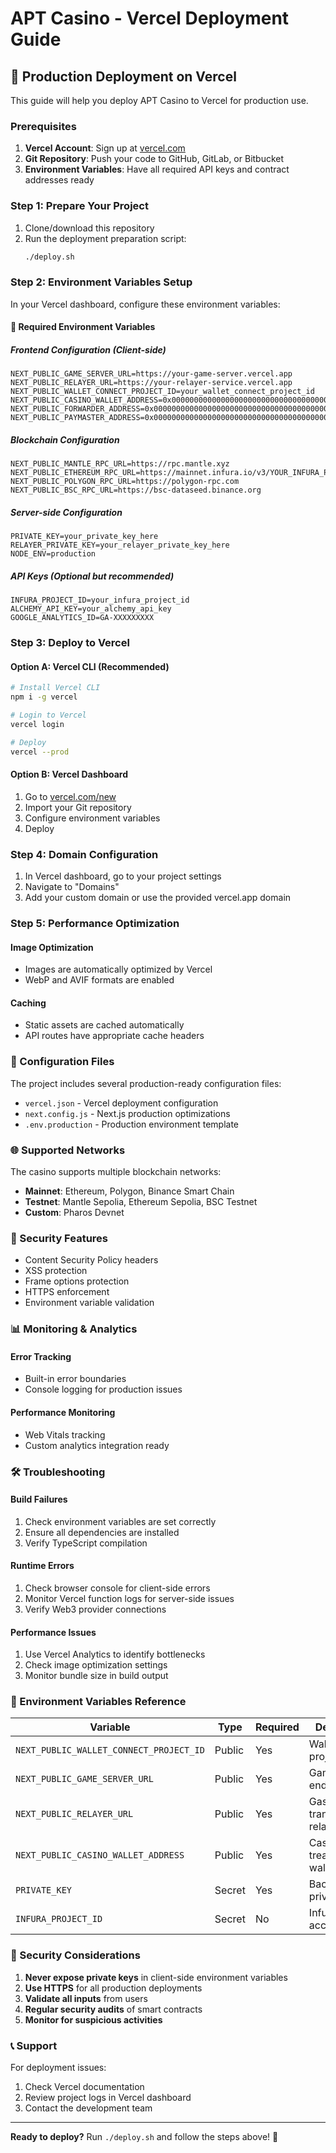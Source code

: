 # APT Casino - Vercel Deployment Guide

## 🚀 Production Deployment on Vercel

This guide will help you deploy APT Casino to Vercel for production use.

### Prerequisites

1. **Vercel Account**: Sign up at [vercel.com](https://vercel.com)
2. **Git Repository**: Push your code to GitHub, GitLab, or Bitbucket
3. **Environment Variables**: Have all required API keys and contract addresses ready

### Step 1: Prepare Your Project

1. Clone/download this repository
2. Run the deployment preparation script:
   ```bash
   ./deploy.sh
   ```

### Step 2: Environment Variables Setup

In your Vercel dashboard, configure these environment variables:

#### 🔑 Required Environment Variables

##### Frontend Configuration (Client-side)
```
NEXT_PUBLIC_GAME_SERVER_URL=https://your-game-server.vercel.app
NEXT_PUBLIC_RELAYER_URL=https://your-relayer-service.vercel.app
NEXT_PUBLIC_WALLET_CONNECT_PROJECT_ID=your_wallet_connect_project_id
NEXT_PUBLIC_CASINO_WALLET_ADDRESS=0x0000000000000000000000000000000000000000
NEXT_PUBLIC_FORWARDER_ADDRESS=0x0000000000000000000000000000000000000000
NEXT_PUBLIC_PAYMASTER_ADDRESS=0x0000000000000000000000000000000000000000
```

##### Blockchain Configuration
```
NEXT_PUBLIC_MANTLE_RPC_URL=https://rpc.mantle.xyz
NEXT_PUBLIC_ETHEREUM_RPC_URL=https://mainnet.infura.io/v3/YOUR_INFURA_PROJECT_ID
NEXT_PUBLIC_POLYGON_RPC_URL=https://polygon-rpc.com
NEXT_PUBLIC_BSC_RPC_URL=https://bsc-dataseed.binance.org
```

##### Server-side Configuration
```
PRIVATE_KEY=your_private_key_here
RELAYER_PRIVATE_KEY=your_relayer_private_key_here
NODE_ENV=production
```

##### API Keys (Optional but recommended)
```
INFURA_PROJECT_ID=your_infura_project_id
ALCHEMY_API_KEY=your_alchemy_api_key
GOOGLE_ANALYTICS_ID=GA-XXXXXXXXX
```

### Step 3: Deploy to Vercel

#### Option A: Vercel CLI (Recommended)
```bash
# Install Vercel CLI
npm i -g vercel

# Login to Vercel
vercel login

# Deploy
vercel --prod
```

#### Option B: Vercel Dashboard
1. Go to [vercel.com/new](https://vercel.com/new)
2. Import your Git repository
3. Configure environment variables
4. Deploy

### Step 4: Domain Configuration

1. In Vercel dashboard, go to your project settings
2. Navigate to "Domains"
3. Add your custom domain or use the provided vercel.app domain

### Step 5: Performance Optimization

#### Image Optimization
- Images are automatically optimized by Vercel
- WebP and AVIF formats are enabled

#### Caching
- Static assets are cached automatically
- API routes have appropriate cache headers

### 🔧 Configuration Files

The project includes several production-ready configuration files:

- `vercel.json` - Vercel deployment configuration
- `next.config.js` - Next.js production optimizations
- `.env.production` - Production environment template

### 🌐 Supported Networks

The casino supports multiple blockchain networks:

- **Mainnet**: Ethereum, Polygon, Binance Smart Chain
- **Testnet**: Mantle Sepolia, Ethereum Sepolia, BSC Testnet
- **Custom**: Pharos Devnet

### 🔐 Security Features

- Content Security Policy headers
- XSS protection
- Frame options protection
- HTTPS enforcement
- Environment variable validation

### 📊 Monitoring & Analytics

#### Error Tracking
- Built-in error boundaries
- Console logging for production issues

#### Performance Monitoring
- Web Vitals tracking
- Custom analytics integration ready

### 🛠️ Troubleshooting

#### Build Failures
1. Check environment variables are set correctly
2. Ensure all dependencies are installed
3. Verify TypeScript compilation

#### Runtime Errors
1. Check browser console for client-side errors
2. Monitor Vercel function logs for server-side issues
3. Verify Web3 provider connections

#### Performance Issues
1. Use Vercel Analytics to identify bottlenecks
2. Check image optimization settings
3. Monitor bundle size in build output

### 📝 Environment Variables Reference

| Variable | Type | Required | Description |
|----------|------|----------|-------------|
| `NEXT_PUBLIC_WALLET_CONNECT_PROJECT_ID` | Public | Yes | WalletConnect project ID |
| `NEXT_PUBLIC_GAME_SERVER_URL` | Public | Yes | Game server endpoint |
| `NEXT_PUBLIC_RELAYER_URL` | Public | Yes | Gasless transaction relayer |
| `NEXT_PUBLIC_CASINO_WALLET_ADDRESS` | Public | Yes | Casino treasury wallet |
| `PRIVATE_KEY` | Secret | Yes | Backend private key |
| `INFURA_PROJECT_ID` | Secret | No | Infura API access |

### 🚨 Security Considerations

1. **Never expose private keys** in client-side environment variables
2. **Use HTTPS** for all production deployments
3. **Validate all inputs** from users
4. **Regular security audits** of smart contracts
5. **Monitor for suspicious activities**

### 📞 Support

For deployment issues:
1. Check Vercel documentation
2. Review project logs in Vercel dashboard
3. Contact the development team

---

**Ready to deploy?** Run `./deploy.sh` and follow the steps above! 🎰
